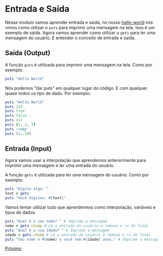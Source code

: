 # Entrada e Saída

Nesse modulo vamos aprender entrada e saída, no nosso [hello-world](../3-Basico%20da%20Linguagem/1-hello-world.md) nós vimos como utilizar o `puts` para imprimir uma mensagem na tela. Isso é um exemplo de saída. Agora vamos aprender como utilizar o `gets` para ler uma mensagem do usuário. E entender o conceito de entrada e saída.

## Saída (Output)

A função `puts` é utilizada para imprimir uma mensagem na tela. Como por exemplo:

```ruby
puts "Hello World"
```

Nós podemos "dar puts" em qualquer lugar do código. E com qualquer quase todos os tipo de dado. Por exemplo:

```ruby
puts "Hello World"
puts 123
puts true
puts false
puts nil
puts [1, 2, 3]
puts :ruby
puts (1..10)
```

## Entrada (Input)

Agora vamos usar a interpolação que aprendemos anteriormente para imprimir uma mensagem e ler uma entrada do usuário.

A função `gets` é utilizada para ler uma mensagem do usuário. Como por exemplo:

```ruby
puts "Digite algo: "
text = gets
puts "Você digitou: #{text}"
```

Vamos tentar utilizar tudo que aprendermos como interpolação, variáveis e tipos de dados.

```ruby
puts "Qual é o seu nome? " # Imprime a mensagem
nome = gets.chomp # Lê a entrada do usuário e remove o \n do final
puts "Qual é a sua idade? " # Imprime a mensagem
idade = gets.chomp # Lê a entrada do usuário e remove o \n do final
puts "Seu nome é #{nome} e você tem #{idade} anos." # Imprime a mensagem com a interpolação
```

[Próximo](9-metodos.md)
